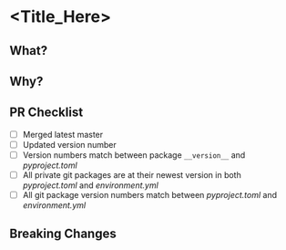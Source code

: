 # <Title_Here>
## What?
## Why?
## PR Checklist
- [ ] Merged latest master
- [ ] Updated version number
- [ ] Version numbers match between package ``__version__`` and *pyproject.toml*
- [ ] All private git packages are at their newest version in both *pyproject.toml* and *environment.yml*
- [ ] All git package version numbers match between *pyproject.toml* and *environment.yml*
## Breaking Changes
